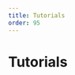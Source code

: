 ```yaml
---
title: Tutorials
order: 95
---
```


# Tutorials

<ChildTableOfContents :max="2" title="More inside this section" />